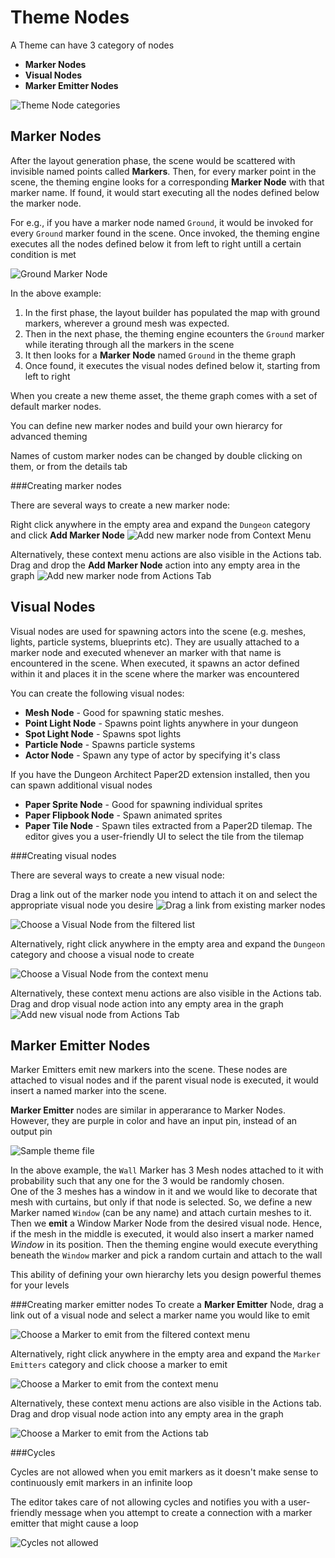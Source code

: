 Theme Nodes
===========

A Theme can have 3 category of nodes

* **Marker Nodes**
* **Visual Nodes**
* **Marker Emitter Nodes**


![Theme Node categories](../assets/images/node_categories.jpg)


Marker Nodes
------------
After the layout generation phase, the scene would be scattered with invisible named points called **Markers**.   Then, for every marker point in the scene, the theming engine looks for a corresponding **Marker Node** with that marker name.   If found, it would start executing all the nodes defined below the marker node.

For e.g., if you have a marker node named `Ground`,  it would be invoked for every `Ground` marker found in the scene.  Once invoked, the theming engine executes all the nodes defined below it from left to right untill a certain condition is met

![Ground Marker Node](../assets/images/marker_nodes_01.png)

In the above example:

1. In the first phase, the layout builder has populated the map with ground markers, wherever a ground mesh was expected.  
2. Then in the next phase, the theming engine ecounters the `Ground` marker while iterating through all the markers in the scene
3. It then looks for a **Marker Node** named `Ground` in the theme graph
4. Once found, it executes the visual nodes defined below it, starting from left to right

When you create a new theme asset, the theme graph comes with a set of default marker nodes.

You can define new marker nodes and build your own hierarcy for advanced theming

Names of custom marker nodes can be changed by double clicking on them, or from the details tab

###Creating marker nodes

There are several ways to create a new marker node:

Right click anywhere in the empty area and expand the `Dungeon` category and click **Add Marker Node**
![Add new marker node from Context Menu](../assets/images/marker_create_01.png)

Alternatively, these context menu actions are also visible in the Actions tab. Drag and drop the **Add Marker Node** action into any empty area in the graph
![Add new marker node from Actions Tab](../assets/images/marker_create_02.png)


Visual Nodes
------------
Visual nodes are used for spawning actors into the scene (e.g. meshes, lights, particle systems, blueprints etc).   They are usually attached to a marker node and executed whenever an marker with that name is encountered in the scene.   When executed, it spawns an actor defined within it and places it in the scene where the marker was encountered

You can create the following visual nodes:

* **Mesh Node** - Good for spawning static meshes.
* **Point Light Node** - Spawns point lights anywhere in your dungeon
* **Spot Light Node** - Spawns spot lights
* **Particle  Node** - Spawns particle systems
* **Actor Node** - Spawn any type of actor by specifying it's class


If you have the Dungeon Architect Paper2D extension installed, then you can spawn additional visual nodes

* **Paper Sprite Node** - Good for spawning individual sprites
* **Paper Flipbook Node** - Spawn animated sprites
* **Paper Tile Node** - Spawn tiles extracted from a Paper2D tilemap.  The editor gives you a user-friendly UI to select the tile from the tilemap


###Creating visual nodes

There are several ways to create a new visual node:

Drag a link out of the marker node you intend to attach it on and select the appropriate visual node you desire
![Drag a link from existing marker nodes](../assets/images/create_visual_node_01.png)

![Choose a Visual Node from the filtered list](../assets/images/create_visual_node_02.png)


Alternatively, right click anywhere in the empty area and expand the `Dungeon` category and choose a visual node to create

![Choose a Visual Node from the context menu](../assets/images/create_visual_node_03.png)

Alternatively, these context menu actions are also visible in the Actions tab. Drag and drop visual node action into any empty area in the graph
![Add new visual node from Actions Tab](../assets/images/create_visual_node_04.png)



Marker Emitter Nodes
--------------------
Marker Emitters emit new markers into the scene.  These nodes are attached to visual nodes and if the parent visual node is executed, it would insert a named marker into the scene.

**Marker Emitter** nodes are similar in apperarance to Marker Nodes.  However, they are purple in color and have an input pin, instead of an output pin

![Sample theme file](../assets/images/theme_file_example2.jpg)


In the above example,  the `Wall` Marker has 3 Mesh nodes attached to it with probability such that any one for the 3 would be randomly chosen.   
One of the 3 meshes has a window in it and we would like to decorate that mesh with curtains, but only if that node is selected.    So, we define a new Marker named `Window` (can be any name) and attach curtain meshes to it.
Then we **emit** a Window Marker Node from the desired visual node.   Hence, if the mesh in the middle is executed, it would also insert a marker named *Window* in its position.   Then the theming engine would execute everything beneath the `Window` marker and pick a random curtain and attach to the wall

This ability of defining your own hierarchy lets you design powerful themes for your levels


###Creating marker emitter nodes
To create a **Marker Emitter** Node, drag a link out of a visual node and select a marker name you would like to emit

![Choose a Marker to emit from the filtered context menu](../assets/images/create_marker_emitter_01.png)


Alternatively, right click anywhere in the empty area and expand the `Marker Emitters` category and click choose a marker to emit

![Choose a Marker to emit from the context menu](../assets/images/create_marker_emitter_02.png)

Alternatively, these context menu actions are also visible in the Actions tab. Drag and drop visual node action into any empty area in the graph

![Choose a Marker to emit from the Actions tab](../assets/images/create_marker_emitter_03.png)

###Cycles

Cycles are not allowed when you emit markers as it doesn't make sense to continuously emit markers in an infinite loop

The editor takes care of not allowing cycles and notifies you with a user-friendly message when you attempt to create a connection with a marker emitter that might cause a loop

![Cycles not allowed](../assets/images/marker_node_cycle.jpg)


